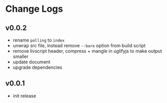 # Change Logs

## v0.0.2

 - rename `polling` to `index`
 - unwrap src file, instead remove `--bare` option from build script
 - remove livscript header, compress + mangle in uglifyjs to make output smaller
 - update document
 - upgrade dependencies


## v0.0.1

 - init release
